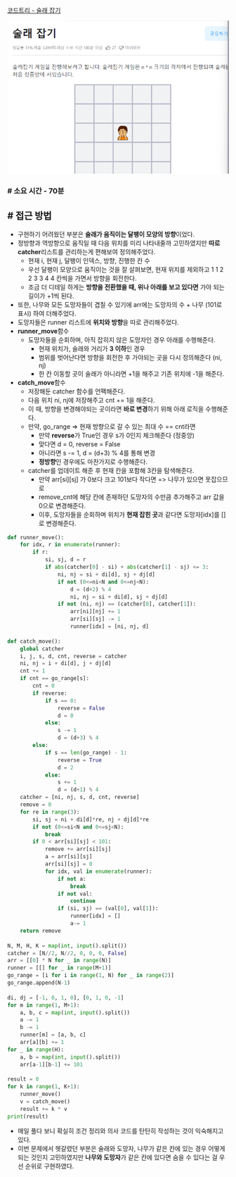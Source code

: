 
[코드트리 - 술래 잡기](https://www.codetree.ai/training-field/frequent-problems/problems/hide-and-seek?&utm_source=clipboard&utm_medium=text)

![](assets/Pasted%20image%2020231012152503.png)

### **# 소요 시간 - 70분**

## **# 접근 방법**

- 구현하기 어려웠던 부분은 **술래가 움직이는 달팽이 모양의 방향**이었다.
- 정방향과 역방향으로 움직일 때 다음 위치를 미리 나타내줄까 고민하였지만 **따로 catcher**리스트를 관리하는게 편해보여 정의해주었다.
	- 현재 i, 현재 j, 달팽이 인덱스, 방향, 진행한 칸 수
	- 우선 달팽이 모양으로 움직이는 것을 잘 살펴보면, 현재 위치를 제외하고 1 1 2 2 3 3 4 4 칸씩을 가면서 방향을 회전한다.
	- 조금 더 디테일 하게는 **방향을 전환했을 때, 위나 아래를 보고 있다면** 가야 되는 길이가 +1씩 된다.
- 또한, 나무와 모든 도망자들이 겹칠 수 있기에 arr에는 도망자의 수 + 나무 (101로 표시) 하여 더해주었다.
- 도망자들은  runner 리스트에 **위치와 방향**을 따로 관리해주었다.
- **runner_move**함수
	- 도망자들을 순회하며, 아직 잡히지 않은 도망자인 경우 아래를 수행해준다.
		- 현재 위치가, 술래와 거리가 **3 이하**인 경우
		- 범위를 벗어난다면 방향을 회전한 후 가야되는 곳을 다시 정의해준다 (ni, nj)
		- 한 칸 이동할 곳이 술래가 아니라면 +1을 해주고 기존 위치에 -1을 해준다.
- **catch_move**함수
	- 저장해둔 catcher 함수를 언팩해준다.
	- 다음 위치 ni, nj에 저장해주고 cnt += 1을 해준다.
	- 이 때, 방향을 변경해야되는 곳이라면 **바로 변경**하기 위해 아래 로직을 수행해준다.
	- 만약, go_range => 현재 방향으로 갈 수 있는 최대 수 == cnt라면
		- 만약 **reverse**가 True인 경우 s가 0인지 체크해준다 (정중앙)
		- 맞다면 d = 0, reverse = False
		- 아니라면 s -= 1, d = (d+3) % 4를 통해 변경
		- **정방향**인 경우에도 마찬가지로 수행해준다.
	- catcher를 업데이트 해준 후 현재 칸을 포함해 3칸을 탐색해준다.
		- 만약 arr[si][sj] 가 0보다 크고 101보다 작다면 => 나무가 있으면 못잡으므로
		- remove_cnt에 해당 칸에 존재하던 도망자의 수만큼 추가해주고 arr 값을 0으로 변경해준다.
		- 이후, 도망자들을 순회하며 위치가 **현재 잡힌 곳**과 같다면 도망자[idx]를 []로 변경해준다.

```python
def runner_move():  
    for idx, r in enumerate(runner):  
        if r:  
            si, sj, d = r  
            if abs(catcher[0] - si) + abs(catcher[1] - sj) <= 3:  
                ni, nj = si + di[d], sj + dj[d]  
                if not (0<=ni<N and 0<=nj<N):  
                    d = (d+2) % 4  
                    ni, nj = si + di[d], sj + dj[d]  
                if not (ni, nj) == (catcher[0], catcher[1]):  
                    arr[ni][nj] += 1  
                    arr[si][sj] -= 1  
                    runner[idx] = [ni, nj, d]  
  
def catch_move():  
    global catcher  
    i, j, s, d, cnt, reverse = catcher  
    ni, nj = i + di[d], j + dj[d]  
    cnt += 1  
    if cnt == go_range[s]:  
        cnt = 0  
        if reverse:  
            if s == 0:  
                reverse = False  
                d = 0  
            else:  
                s -= 1  
                d = (d+3) % 4  
        else:  
            if s == len(go_range) - 1:  
                reverse = True  
                d = 2  
            else:  
                s += 1  
                d = (d+1) % 4  
    catcher = [ni, nj, s, d, cnt, reverse]  
    remove = 0  
    for re in range(3):  
        si, sj = ni + di[d]*re, nj + dj[d]*re  
        if not (0<=si<N and 0<=sj<N):  
            break  
        if 0 < arr[si][sj] < 101:  
            remove += arr[si][sj]  
            a = arr[si][sj]  
            arr[si][sj] = 0  
            for idx, val in enumerate(runner):  
                if not a:  
                    break  
                if not val:  
                    continue  
                if (si, sj) == (val[0], val[1]):  
                    runner[idx] = []  
                    a-= 1  
    return remove  
  
N, M, H, K = map(int, input().split())  
catcher = [N//2, N//2, 0, 0, 0, False]  
arr = [[0] * N for _ in range(N)]  
runner = [[] for _ in range(M+1)]  
go_range = [i for i in range(1, N) for _ in range(2)]  
go_range.append(N-1)  
  
di, dj = [-1, 0, 1, 0], [0, 1, 0, -1]  
for m in range(1, M+1):  
    a, b, c = map(int, input().split())  
    a -= 1  
    b -= 1  
    runner[m] = [a, b, c]  
    arr[a][b] += 1  
for _ in range(H):  
    a, b = map(int, input().split())  
    arr[a-1][b-1] += 101  
  
result = 0  
for k in range(1, K+1):  
    runner_move()  
    v = catch_move()  
    result += k * v  
print(result)
```

- 매일 풀다 보니 확실히 조건 정리와 의사 코드를 탄탄히 작성하는 것이 익숙해지고 있다.
- 이번 문제에서 헷갈렸던 부분은 술래와 도망자, 나무가 같은 칸에 있는 경우 어떻게 되는 것인지 고민하였지만 **나무와 도망자**가 같은 칸에 있다면 숨을 수 있다는 걸 우선 순위로 구현하였다.